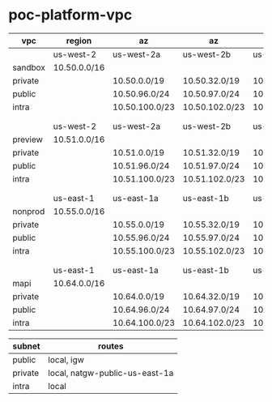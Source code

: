 # poc-platform-vpc

vpc       | region          | az              | az             | az             
----------|-----------------|-----------------|----------------|-----------------
          | us-west-2       | us-west-2a      |   us-west-2b   |  us-west-2c
sandbox   | 10.50.0.0/16    |                 |                |
private   |                 | 10.50.0.0/19    | 10.50.32.0/19  | 10.50.64.0/19
public    |                 | 10.50.96.0/24   | 10.50.97.0/24  | 10.50.98.0/24
intra     |                 | 10.50.100.0/23  | 10.50.102.0/23 | 10.50.104.0/23
          |                 |                 |                |
          |                 |                 |                |
          | us-west-2       | us-west-2a      |   us-west-2b   |  us-west-2c
preview   | 10.51.0.0/16    |                 |                |
private   |                 | 10.51.0.0/19    | 10.51.32.0/19  | 10.51.64.0/19
public    |                 | 10.51.96.0/24   | 10.51.97.0/24  | 10.51.98.0/24
intra     |                 | 10.51.100.0/23  | 10.51.102.0/23 | 10.51.104.0/2
          |                 |                 |                |
          |                 |                 |                |
          | us-east-1       | us-east-1a      |   us-east-1b   |  us-east-1c       
nonprod   | 10.55.0.0/16    |                 |                |
private   |                 | 10.55.0.0/19    | 10.55.32.0/19  | 10.55.64.0/19
public    |                 | 10.55.96.0/24   | 10.55.97.0/24  | 10.55.98.0/24
intra     |                 | 10.55.100.0/23  | 10.55.102.0/23 | 10.55.104.0/23
          |                 |                 |                |
          |                 |                 |                |
          | us-east-1       | us-east-1a      |   us-east-1b   |  us-east-1c
mapi      | 10.64.0.0/16    |                 |                |
private   |                 | 10.64.0.0/19    | 10.64.32.0/19  | 10.64.64.0/19
public    |                 | 10.64.96.0/24   | 10.64.97.0/24  | 10.64.98.0/24
intra     |                 | 10.64.100.0/23  | 10.64.102.0/23 | 10.64.104.0/23


subnet   | routes                         
---------|--------------------------------
public   | local, igw                     
private  | local, natgw-public-us-east-1a 
intra    | local                          

